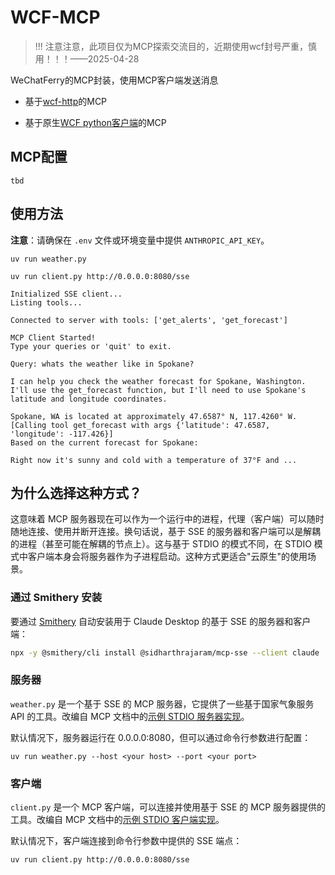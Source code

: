 # WCF-MCP

> !!! 注意注意，此项目仅为MCP探索交流目的，近期使用wcf封号严重，慎用！！！——2025-04-28

WeChatFerry的MCP封装，使用MCP客户端发送消息

- 基于[wcf-http](https://github.com/yuxiaoli/wcf-http)的MCP

- 基于原生[WCF python客户端](https://github.com/atorber/WeChatFerryNext/tree/master/clients/python)的MCP

## MCP配置

```
tbd
```

## 使用方法

**注意**：请确保在 `.env` 文件或环境变量中提供 `ANTHROPIC_API_KEY`。

```
uv run weather.py

uv run client.py http://0.0.0.0:8080/sse
```

```
Initialized SSE client...
Listing tools...

Connected to server with tools: ['get_alerts', 'get_forecast']

MCP Client Started!
Type your queries or 'quit' to exit.

Query: whats the weather like in Spokane?

I can help you check the weather forecast for Spokane, Washington. I'll use the get_forecast function, but I'll need to use Spokane's latitude and longitude coordinates.

Spokane, WA is located at approximately 47.6587° N, 117.4260° W.
[Calling tool get_forecast with args {'latitude': 47.6587, 'longitude': -117.426}]
Based on the current forecast for Spokane:

Right now it's sunny and cold with a temperature of 37°F and ...
```

## 为什么选择这种方式？

这意味着 MCP 服务器现在可以作为一个运行中的进程，代理（客户端）可以随时随地连接、使用并断开连接。换句话说，基于 SSE 的服务器和客户端可以是解耦的进程（甚至可能在解耦的节点上）。这与基于 STDIO 的模式不同，在 STDIO 模式中客户端本身会将服务器作为子进程启动。这种方式更适合"云原生"的使用场景。

### 通过 Smithery 安装

要通过 [Smithery](https://smithery.ai/server/@sidharthrajaram/mcp-sse) 自动安装用于 Claude Desktop 的基于 SSE 的服务器和客户端：

```bash
npx -y @smithery/cli install @sidharthrajaram/mcp-sse --client claude
```

### 服务器

`weather.py` 是一个基于 SSE 的 MCP 服务器，它提供了一些基于国家气象服务 API 的工具。改编自 MCP 文档中的[示例 STDIO 服务器实现](https://modelcontextprotocol.io/quickstart/server)。

默认情况下，服务器运行在 0.0.0.0:8080，但可以通过命令行参数进行配置：

```
uv run weather.py --host <your host> --port <your port>
```

### 客户端

`client.py` 是一个 MCP 客户端，可以连接并使用基于 SSE 的 MCP 服务器提供的工具。改编自 MCP 文档中的[示例 STDIO 客户端实现](https://modelcontextprotocol.io/quickstart/client)。

默认情况下，客户端连接到命令行参数中提供的 SSE 端点：

```
uv run client.py http://0.0.0.0:8080/sse
```
